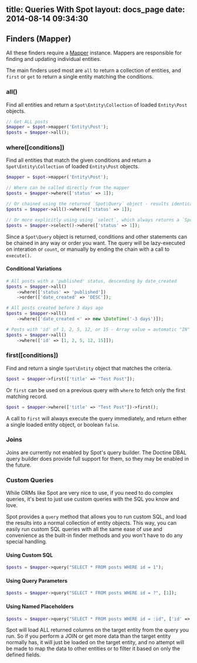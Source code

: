 title: Queries With Spot
layout: docs_page
date: 2014-08-14 09:34:30
---

Finders (Mapper)
----------------

All these finders require a <a href="/docs/mappers/">Mapper</a> instance. Mappers
are responsible for finding and updating individual entities.

The main finders used most are `all` to return a collection of entities,
and `first` or `get` to return a single entity matching the conditions.

### all()

Find all entities and return a `Spot\Entity\Collection` of loaded `Entity\Post`
objects.

```php
// Get ALL posts
$mapper = $spot->mapper('Entity\Post');
$posts = $mapper->all();
```

### where([conditions])

Find all entities that match the given conditions and return a
`Spot\Entity\Collection` of loaded `Entity\Post` objects.

```php
$mapper = $spot->mapper('Entity\Post');

// Where can be called directly from the mapper
$posts = $mapper->where(['status' => 1]);

// Or chained using the returned `Spot\Query` object - results identical to above
$posts = $mapper->all()->where(['status' => 1]);

// Or more explicitly using using `select`, which always returns a `Spot\Query` object
$posts = $mapper->select()->where(['status' => 1]);
```

Since a `Spot\Query` object is returned, conditions and other statements
can be chained in any way or order you want. The query will be
lazy-executed on interation or `count`, or manually by ending the chain with a
call to `execute()`.

#### Conditional Variations

```php
# All posts with a 'published' status, descending by date_created
$posts = $mapper->all()
    ->where(['status' => 'published'])
    ->order(['date_created' => 'DESC']);

# All posts created before 3 days ago
$posts = $mapper->all()
    ->where(['date_created <' => new \DateTime('-3 days')]);

# Posts with 'id' of 1, 2, 5, 12, or 15 - Array value = automatic "IN" clause
$posts = $mapper->all()
    ->where(['id' => [1, 2, 5, 12, 15]]);
```

### first([conditions])

Find and return a single `Spot\Entity` object that matches the criteria.

```php
$post = $mapper->first(['title' => "Test Post"]);
```

Or `first` can be used on a previous query with `where` to fetch only the first
matching record.

```php
$post = $mapper->where(['title' => "Test Post"])->first();
```

A call to `first` will always execute the query immediately, and return either
a single loaded entity object, or boolean `false`.

### Joins

Joins are currently not enabled by Spot's query builder. The Doctine DBAL query
builder does provide full support for them, so they may be enabled in the
future.

### Custom Queries

While ORMs like Spot are very nice to use, if you need to do complex queries,
it's best to just use custom queries with the SQL you know and love.

Spot provides a `query` method that allows you to run custom SQL, and load the
results into a normal collection of entity objects. This way, you can easily run
custom SQL queries with all the same ease of use and convenience as the
built-in finder methods and you won't have to do any special handling.

#### Using Custom SQL

```php
$posts = $mapper->query("SELECT * FROM posts WHERE id = 1");
```

#### Using Query Parameters

```php
$posts = $mapper->query("SELECT * FROM posts WHERE id = ?", [1]);
```

#### Using Named Placeholders

```php
$posts = $mapper->query("SELECT * FROM posts WHERE id = :id", ['id' => 1]);
```

<div class="callout info">
  Spot will load ALL returned columns on the target entity from the query
  you run. So if you perform a JOIN or get more data than the target entity
  normally has, it will just be loaded on the target entity, and no attempt will
  be made to map the data to other entities or to filter it based on only the
  defined fields.
</div>

